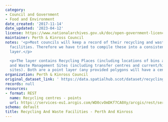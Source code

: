 ```yaml
---
category:
- Council and Government
- Food and Environment
date_created: '2017-11-14'
date_updated: '2023-04-12'
license: https://www.nationalarchives.gov.uk/doc/open-government-licence/version/3/
maintainer: Perth & Kinross Council
notes: '<p>Most councils will keep a record of their recycling and waste management
  facilities. Therefore we have tried to compile these into a consistent national
  layer.</p>

  <p>The layer contains Recycling Places (including locations of bins and centres)
  and Waste Management Sites (including transfer centres and current/historic landfill
  sites). Both are a point layer (any provided polygons will have a centroid created).</p>'
organization: Perth & Kinross Council
original_dataset_link: ' https://data.spatialhub.scot/dataset/recycling_and_waste_facilities-pk'
records: null
resources:
- format: REST
  name: Recycling centres - points
  url: https://services-eu1.arcgis.com/WD0cvOmDKf7CA0Xy/arcgis/rest/services/Recycle_Centres_and_Points/FeatureServer/6/query?outFields=*&where=1%3D1
schema: default
title: Recycling And Waste Facilities - Perth And Kinross
---
```


